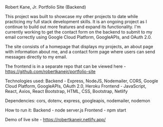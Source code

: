 Robert Kane, Jr. Portfolio Site (Backend)

This project was built to showcase my other projects to date while practicing my full stack development skills. It is an ongoing project as I continue to build out more features and expand its functionality. I'm currently working to get the contact form on the backend to submit to my email correctly using Google Cloud Platform, GoogleAPIs, and OAuth 2.0. 

The site consists of a homepage that displays my projects, an about page with information about me, and a contact form page where users can send messages directly to my email.

The frontend is in a separate repo that can be viewed here - https://github.com/robertkanejr/portfolio-site

Technologies used:
Backend - Express, NodeJS, Nodemailer, CORS, Google Cloud Platform, GoogleAPIs, OAuth 2.0, Heroku
Frontend - JavaScript, React, Axios, React Bootstrap, HTML, CSS, Bootstrap, Netlify

Dependencies: cors, dotenv, express, googleapis, nodemailer, nodemon

How to run it:
Backend - node server.js
Frontend - npm start

Demo of live site - https://robertkanejr.netlify.app/